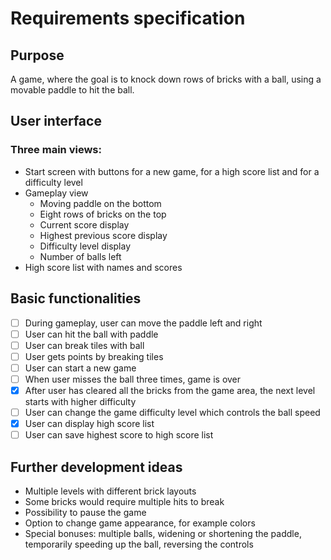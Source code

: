 # Requirements specification
## Purpose
A game, where the goal is to knock down rows of bricks with a ball, using a movable paddle to hit the ball. 
## User interface
### Three main views:
- Start screen with buttons for a new game, for a high score list and for a difficulty level
- Gameplay view
  - Moving paddle on the bottom
  - Eight rows of bricks on the top
  - Current score display
  - Highest previous score display
  - Difficulty level display
  - Number of balls left
- High score list with names and scores
## Basic functionalities
- [ ] During gameplay, user can move the paddle left and right
- [ ] User can hit the ball with paddle
- [ ] User can break tiles with ball
- [ ] User gets points by breaking tiles
- [ ] User can start a new game
- [ ] When user misses the ball three times, game is over
- [x] After user has cleared all the bricks from the game area, the next level starts with higher difficulty
- [ ] User can change the game difficulty level which controls the ball speed
- [x] User can display high score list
- [ ] User can save highest score to high score list
## Further development ideas
- Multiple levels with different brick layouts
- Some bricks would require multiple hits to break
- Possibility to pause the game
- Option to change game appearance, for example colors
- Special bonuses: multiple balls, widening or shortening the paddle, temporarily speeding up the ball, reversing the controls
